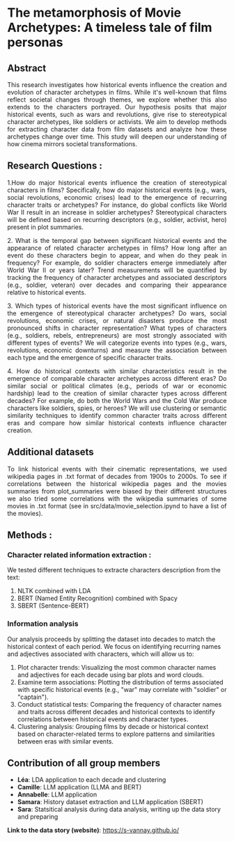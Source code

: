 # The metamorphosis of Movie Archetypes: A timeless tale of film personas

## Abstract
<p style="text-align: justify;">
This research investigates how historical events influence the creation and evolution of character archetypes in films. While it's well-known that films reflect societal changes through themes, we explore whether this also extends to the characters portrayed. Our hypothesis posits that major historical events, such as wars and revolutions, give rise to stereotypical character archetypes, like soldiers or activists. We aim to develop methods for extracting character data from film datasets and analyze how these archetypes change over time. This study will deepen our understanding of how cinema mirrors societal transformations.
</p>

## Research Questions : 
<p style="text-align: justify;">
1.How do major historical events influence the creation of stereotypical characters in films? Specifically, how do major historical events (e.g., wars, social revolutions, economic crises) lead to the emergence of recurring character traits or archetypes? For instance, do global conflicts like World War II result in an increase in soldier archetypes? Stereotypical characters will be defined based on recurring descriptors (e.g., soldier, activist, hero) present in plot summaries.
</p>

<p style="text-align: justify;">
2. What is the temporal gap between significant historical events and the appearance of related character archetypes in films? How long after an event do these characters begin to appear, and when do they peak in frequency? For example, do soldier characters emerge immediately after World War II or years later? Trend measurements will be quantified by tracking the frequency of character archetypes and associated descriptors (e.g., soldier, veteran) over decades and comparing their appearance relative to historical events.
</p>

<p style="text-align: justify;">
3. Which types of historical events have the most significant influence on the emergence of stereotypical character archetypes? Do wars, social revolutions, economic crises, or natural disasters produce the most pronounced shifts in character representation? What types of characters (e.g., soldiers, rebels, entrepreneurs) are most strongly associated with different types of events? We will categorize events into types (e.g., wars, revolutions, economic downturns) and measure the association between each type and the emergence of specific character traits.
</p>

<p style="text-align: justify;">
4. How do historical contexts with similar characteristics result in the emergence of comparable character archetypes across different eras? Do similar social or political climates (e.g., periods of war or economic hardship) lead to the creation of similar character types across different decades? For example, do both the World Wars and the Cold War produce characters like soldiers, spies, or heroes? We will use clustering or semantic similarity techniques to identify common character traits across different eras and compare how similar historical contexts influence character creation. 
</p>

## Additional datasets
<p style="text-align: justify;">
To link historical events with their cinematic representations, we used wikipedia pages in .txt format of decades from 1900s to 2000s. 
To see if correlations between the historical wikipedia pages and the movies summaries from plot_summaries were biased by their different structures we also tried some correlations with the wikipedia summaries of some movies in .txt format (see in src/data/movie_selection.ipynd to have a list of the movies).
</p>

## Methods : 

### Character related information extraction : 

We tested different techniques to extracte characters description from the text: 
1. NLTK combined with LDA
2. BERT (Named Entity Recognition) combined with Spacy
3. SBERT (Sentence-BERT) 

### Information analysis

Our analysis proceeds by splitting the dataset into decades to match the historical context of each period. We focus on identifying recurring names and adjectives associated with characters, which will allow us to:
1. Plot character trends: Visualizing the most common character names and adjectives for each decade using bar plots and word clouds.
2. Examine term associations: Plotting the distribution of terms associated with specific historical events (e.g., "war" may correlate with "soldier" or "captain").
3. Conduct statistical tests: Comparing the frequency of character names and traits across different decades and historical contexts to identify correlations between historical events and character types.
4. Clustering analysis: Grouping films by decade or historical context based on character-related terms to explore patterns and similarities between eras with similar events.

## Contribution of all group members
- **Léa**: LDA application to each decade and clustering
- **Camille**: LLM application (LLMA and BERT)
- **Annabelle**: LLM application
- **Samara**: History dataset extraction and LLM application (SBERT)
- **Sara**: Statsitical analysis during data analysis, writing up the data story and preparing 

**Link to the data story (website)**: https://s-vannay.github.io/
